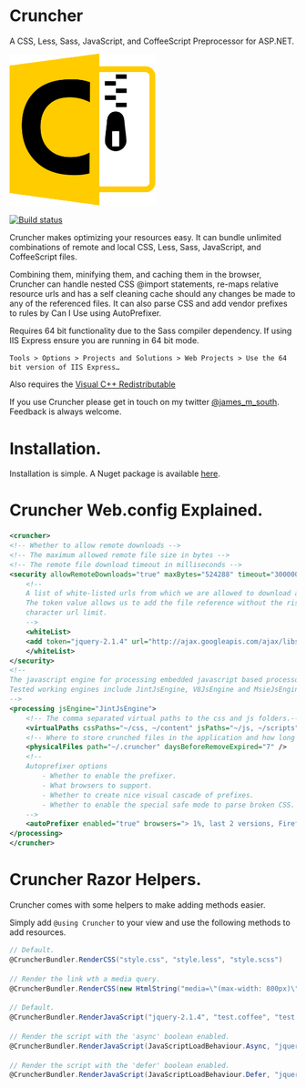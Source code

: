 ﻿		
Cruncher
=========

A CSS, Less, Sass, JavaScript, and CoffeeScript Preprocessor for ASP.NET.

<img src="Nuget/cruncher.png" width="256"/>

[![Build status](https://ci.appveyor.com/api/projects/status/57f2i9iij1i5nun9?svg=true)](https://ci.appveyor.com/project/JamesSouth/cruncher)

Cruncher makes optimizing your resources easy. It can bundle unlimited combinations of remote and local CSS, Less, Sass, JavaScript, and CoffeeScript files.

Combining them, minifying them, and caching them in the browser, Cruncher can handle nested CSS @import statements, re-maps relative resource urls and has a self cleaning cache 
should any changes be made to any of the referenced files. It can also parse CSS and add vendor prefixes to rules by Can I Use using AutoPrefixer. 

Requires 64 bit functionality due to the Sass compiler dependency. If using IIS Express ensure you are running in 64 bit mode.

    Tools > Options > Projects and Solutions > Web Projects > Use the 64 bit version of IIS Express…

Also requires the [Visual C++ Redistributable](http://www.microsoft.com/en-us/download/details.aspx?id=40784)

If you use Cruncher please get in touch on my twitter [@james_m_south](https://twitter.com/james_m_south). Feedback is always welcome.


Installation.
===============================
Installation is simple. A Nuget package is available [here][1]. 

  [1]: https://nuget.org/packages/Cruncher/


Cruncher Web.config Explained.
===============================

``` xml
<cruncher>
<!-- Whether to allow remote downloads -->
<!-- The maximum allowed remote file size in bytes -->
<!-- The remote file download timeout in milliseconds -->
<security allowRemoteDownloads="true" maxBytes="524288" timeout="300000">
	<!--
	A list of white-listed urls from which we are allowed to download and process remote files.
	The token value allows us to add the file reference without the risk of hitting IEs 1024 
	character url limit.
	-->
	<whiteList>
	<add token="jquery-2.1.4" url="http://ajax.googleapis.com/ajax/libs/jquery/2.1.4/jquery.js" />
	</whiteList>
</security>
<!--
The javascript engine for processing embedded javascript based processors.
Tested working engines include JintJsEngine, V8JsEngine and MsieJsEngine.
-->
<processing jsEngine="JintJsEngine">
	<!-- The comma separated virtual paths to the css and js folders.-->
	<virtualPaths cssPaths="~/css, ~/content" jsPaths="~/js, ~/scripts" />
	<!-- Where to store crunched files in the application and how long to keep expired ones.-->
	<physicalFiles path="~/.cruncher" daysBeforeRemoveExpired="7" />
	<!--
	Autoprefixer options
		- Whether to enable the prefixer.
		- What browsers to support. 
		- Whether to create nice visual cascade of prefixes.
		- Whether to enable the special safe mode to parse broken CSS.
	-->
	<autoPrefixer enabled="true" browsers="> 1%, last 2 versions, Firefox ESR, Opera 12.1" cascade="true" safe="false" />
</processing>
</cruncher>
```

Cruncher Razor Helpers.
=======================

Cruncher comes with some helpers to make adding methods easier.

Simply add `@using Cruncher` to your view and use the following methods to add resources.

``` csharp
// Default.
@CruncherBundler.RenderCSS("style.css", "style.less", "style.scss")

// Render the link wth a media query.
@CruncherBundler.RenderCSS(new HtmlString("media=\"(max-width: 800px)\""), "style.css", "style.less", "style.scss")

// Default.
@CruncherBundler.RenderJavaScript("jquery-2.1.4", "test.coffee", "test.js")

// Render the script with the 'async' boolean enabled.
@CruncherBundler.RenderJavaScript(JavaScriptLoadBehaviour.Async, "jquery-2.1.4", "test.coffee", "test.js")

// Render the script with the 'defer' boolean enabled.
@CruncherBundler.RenderJavaScript(JavaScriptLoadBehaviour.Defer, "jquery-2.1.4", "test.coffee", "test.js")
```

